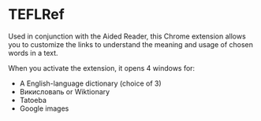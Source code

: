 # TEFLRef

Used in conjunction with the Aided Reader, this Chrome extension allows you to customize the links to understand the meaning and usage of chosen words in a text.

When you activate the extension, it opens 4 windows for:

* A English-language dictionary (choice of 3)
* Викисловапь or Wiktionary
* Tatoeba
* Google images